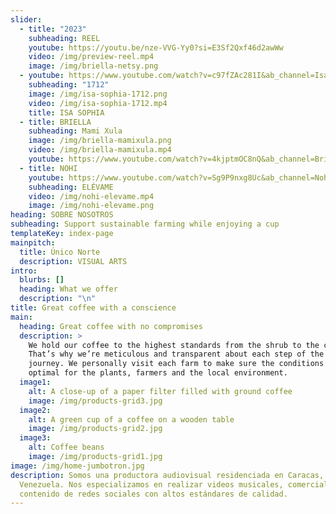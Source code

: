 ```yaml
---
slider:
  - title: "2023"
    subheading: REEL
    youtube: https://youtu.be/nze-VVG-Yy0?si=E3Sf2Qxf46d2awWw
    video: /img/preview-reel.mp4
    image: /img/briella-netsy.png
  - youtube: https://www.youtube.com/watch?v=c97fZAc281I&ab_channel=IsaSophia
    subheading: "1712"
    image: /img/isa-sophia-1712.png
    video: /img/isa-sophia-1712.mp4
    title: ISA SOPHIA
  - title: BRIELLA
    subheading: Mami Xula
    image: /img/briella-mamixula.png
    video: /img/briella-mamixula.mp4
    youtube: https://www.youtube.com/watch?v=4kjptmOC8nQ&ab_channel=Briella
  - title: NOHI
    youtube: https://www.youtube.com/watch?v=Sg9P9nxg8Uc&ab_channel=Nohi
    subheading: ELÉVAME
    video: /img/nohi-elevame.mp4
    image: /img/nohi-elevame.png
heading: SOBRE NOSOTROS
subheading: Support sustainable farming while enjoying a cup
templateKey: index-page
mainpitch:
  title: Único Norte
  description: VISUAL ARTS
intro:
  blurbs: []
  heading: What we offer
  description: "\n"
title: Great coffee with a conscience
main:
  heading: Great coffee with no compromises
  description: >
    We hold our coffee to the highest standards from the shrub to the cup.
    That’s why we’re meticulous and transparent about each step of the coffee’s
    journey. We personally visit each farm to make sure the conditions are
    optimal for the plants, farmers and the local environment.
  image1:
    alt: A close-up of a paper filter filled with ground coffee
    image: /img/products-grid3.jpg
  image2:
    alt: A green cup of a coffee on a wooden table
    image: /img/products-grid2.jpg
  image3:
    alt: Coffee beans
    image: /img/products-grid1.jpg
image: /img/home-jumbotron.jpg
description: Somos una productora audiovisual residenciada en Caracas,
  Venezuela. Nos especializamos en realizar videos musicales, comerciales y
  contenido de redes sociales con altos estándares de calidad.
---
```

